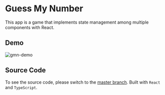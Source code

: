 # Guess My Number
This app is a game that implements state management among multiple components with React.

## Demo
![gmn-demo](https://user-images.githubusercontent.com/83131937/172971753-c77b50b2-494d-4947-9c43-12674e0498c7.gif)

## Source Code
To see the source code, please switch to the [master branch](https://github.com/nestoralfaro/guess-my-number/tree/master). Built with `React` and `TypeScript`.
